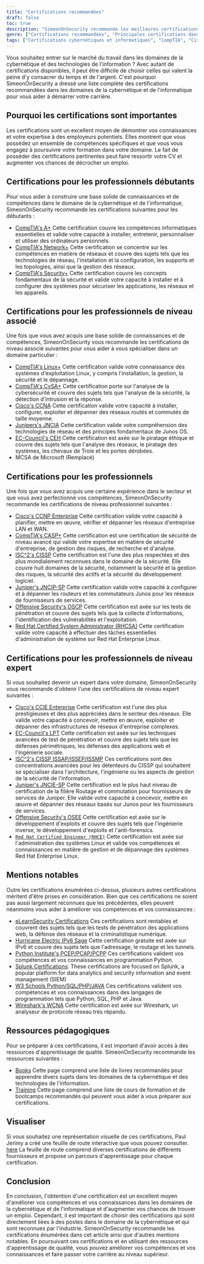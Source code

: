 ```yaml
---
title: "Certifications recommandées"
draft: false
toc: true
description: "SimeonOnSecurity recommande les meilleures certifications en cybernétique et en informatique pour ceux qui souhaitent entrer sur le marché du travail. La liste comprend des certifications de CompTIA, Cisco, EC-Council, ISC2, Juniper, Microsoft et Offensive Security, avec différents niveaux d'expertise - débutant, associé, professionnel et expert. Toutes les certifications énumérées sont directement liées à des postes dans le domaine de la cybersécurité et seront très utiles au candidat. Consultez la feuille de route interactive des certifications pour une représentation visuelle. Des ressources d'apprentissage telles que des livres et des formations sont également disponibles."
genre: ["Certifications recommandées", "Principales certifications dans le domaine de la cybernétique et de l'informatique", "Les meilleures certifications pour les demandeurs d'emploi", "Recommandations de certification de SimeonOnSecurity", "Certifications CompTIA", "Cisco Certifications", "Certifications EC-Council", "Certifications ISC2", "Certifications Juniper", "Certifications Microsoft"]
tags: ["Certifications cybernétiques et informatiques", "CompTIA", "Cisco", "Conseil européen", "ISC2", "Genévrier", "Microsoft", "Sécurité offensive", "professionnels débutants", "Compétences cybernétiques", "Sécurité", "Linux", "CySA", "CCNA", "JNCIA", "CEH", "MCSA", "CCNP Enterprise", "CASP", "CISSP", "JNCIP-SP", "OSCP", "RHCSA", "recommendations", "livres", "formation", "feuille de route interactive pour la certification", "la mise en réseau", "piratage éthique", "tests de pénétration", "l'administration du système", "IPv6"]
---
```

 Vous souhaitez entrer sur le marché du travail dans les domaines de la cybernétique et des technologies de l'information ? Avec autant de certifications disponibles, il peut être difficile de choisir celles qui valent la peine d'y consacrer du temps et de l'argent. C'est pourquoi SimeonOnSecurity a dressé une liste complète des certifications recommandées dans les domaines de la cybernétique et de l'informatique pour vous aider à démarrer votre carrière.

## Pourquoi les certifications sont importantes

Les certifications sont un excellent moyen de démontrer vos connaissances et votre expertise à des employeurs potentiels. Elles montrent que vous possédez un ensemble de compétences spécifiques et que vous vous engagez à poursuivre votre formation dans votre domaine. Le fait de posséder des certifications pertinentes peut faire ressortir votre CV et augmenter vos chances de décrocher un emploi.

## Certifications pour les professionnels débutants

Pour vous aider à construire une base solide de connaissances et de compétences dans le domaine de la cybernétique et de l'informatique, SimeonOnSecurity recommande les certifications suivantes pour les débutants :

- [CompTIA's A+](https://www.comptia.org/certifications/a) Cette certification couvre les compétences informatiques essentielles et valide votre capacité à installer, entretenir, personnaliser et utiliser des ordinateurs personnels.
- [CompTIA's Network+](https://www.comptia.org/certifications/network) Cette certification se concentre sur les compétences en matière de réseaux et couvre des sujets tels que les technologies de réseau, l'installation et la configuration, les supports et les topologies, ainsi que la gestion des réseaux.
- [CompTIA's Security+](https://www.comptia.org/certifications/security) Cette certification couvre les concepts fondamentaux de la sécurité et valide votre capacité à installer et à configurer des systèmes pour sécuriser les applications, les réseaux et les appareils.

## Certifications pour les professionnels de niveau associé

Une fois que vous avez acquis une base solide de connaissances et de compétences, SimeonOnSecurity vous recommande les certifications de niveau associé suivantes pour vous aider à vous spécialiser dans un domaine particulier :

- [CompTIA's Linux+](https://www.comptia.org/certifications/linux) Cette certification valide votre connaissance des systèmes d'exploitation Linux, y compris l'installation, la gestion, la sécurité et le dépannage.
- [CompTIA's CySA+](https://www.comptia.org/certifications/cybersecurity-analyst) Cette certification porte sur l'analyse de la cybersécurité et couvre des sujets tels que l'analyse de la sécurité, la détection d'intrusion et la réponse.
- [Cisco's CCNA](https://www.cisco.com/c/en/us/training-events/training-certifications/certifications/associate/ccna.html) Cette certification valide votre capacité à installer, configurer, exploiter et dépanner des réseaux routés et commutés de taille moyenne.
- [Junipers's JNCIA](https://www.juniper.net/us/en/training/certification/certification-tracks/sp-routing-switching-track?tab=jnciajunos) Cette certification valide votre compréhension des technologies de réseau et des principes fondamentaux de Junos OS.
- [EC-Council's CEH](https://www.eccouncil.org/programs/certified-ethical-hacker-ceh/) Cette certification est axée sur le piratage éthique et couvre des sujets tels que l'analyse des réseaux, le piratage des systèmes, les chevaux de Troie et les portes dérobées.
- MCSA de Microsoft (Remplacé)

## Certifications pour les professionnels

Une fois que vous avez acquis une certaine expérience dans le secteur et que vous avez perfectionné vos compétences, SimeonOnSecurity recommande les certifications de niveau professionnel suivantes :

- [Cisco's CCNP Enterprise](https://www.cisco.com/c/en/us/training-events/training-certifications/certifications/professional/ccnp-enterprise.html) Cette certification valide votre capacité à planifier, mettre en œuvre, vérifier et dépanner les réseaux d'entreprise LAN et WAN.
- [CompTIA's CASP+](https://www.comptia.org/certifications/comptia-advanced-security-practitioner) Cette certification est une certification de sécurité de niveau avancé qui valide votre expertise en matière de sécurité d'entreprise, de gestion des risques, de recherche et d'analyse.
- [ISC^2's CISSP](https://www.isc2.org/Certifications/CISSP#) Cette certification est l'une des plus respectées et des plus mondialement reconnues dans le domaine de la sécurité. Elle couvre huit domaines de la sécurité, notamment la sécurité et la gestion des risques, la sécurité des actifs et la sécurité du développement logiciel.
- [Juniper's JNCIP-SP](https://www.juniper.net/us/en/training/certification/certification-tracks/sp-routing-switching-track?tab=jncip-sp) Cette certification valide votre capacité à configurer et à dépanner les routeurs et les commutateurs Junos pour les réseaux de fournisseurs de services.
- [Offensive Security's OSCP](https://www.offensive-security.com/pwk-oscp/) Cette certification est axée sur les tests de pénétration et couvre des sujets tels que la collecte d'informations, l'identification des vulnérabilités et l'exploitation.
- [Red Hat Certified System Administrator (RHCSA)](https://www.redhat.com/en/services/certification/rhcsa) Cette certification valide votre capacité à effectuer des tâches essentielles d'administration de système sur Red Hat Enterprise Linux.

## Certifications pour les professionnels de niveau expert

Si vous souhaitez devenir un expert dans votre domaine, SimeonOnSecurity vous recommande d'obtenir l'une des certifications de niveau expert suivantes :

- [Cisco's CCIE Enterprise](https://www.cisco.com/c/en/us/training-events/training-certifications/certifications/expert/ccie-enterprise-infrastructure.html) Cette certification est l'une des plus prestigieuses et des plus appréciées dans le secteur des réseaux. Elle valide votre capacité à concevoir, mettre en œuvre, exploiter et dépanner des infrastructures de réseaux d'entreprise complexes.
- [EC-Council's LPT](https://www.eccouncil.org/programs/licensed-penetration-tester-lpt-master/) Cette certification est axée sur les techniques avancées de test de pénétration et couvre des sujets tels que les défenses périmétriques, les défenses des applications web et l'ingénierie sociale.
- [ISC^2's CISSP ISSAP/ISSEP/ISSMP](https://www.isc2.org/Certifications/CISSP-Concentrations) Ces certifications sont des concentrations avancées pour les détenteurs du CISSP qui souhaitent se spécialiser dans l'architecture, l'ingénierie ou les aspects de gestion de la sécurité de l'information.
- [Juniper's JNCIE-SP](https://www.juniper.net/us/en/training/certification/certification-tracks/sp-routing-switching-track?tab=jnciesp) Cette certification est le plus haut niveau de certification de la filière Routage et commutation pour fournisseurs de services de Juniper. Elle valide votre capacité à concevoir, mettre en œuvre et dépanner des réseaux basés sur Junos pour les fournisseurs de services.
- [Offensive Security's OSEE](https://www.offensive-security.com/awe-osee/) Cette certification est axée sur le développement d'exploits et couvre des sujets tels que l'ingénierie inverse, le développement d'exploits et l'anti-forensics.
- [`Red Hat Certified Engineer (RHCE)`](https://www.redhat.com/en/services/certification/rhce) Cette certification est axée sur l'administration des systèmes Linux et valide vos compétences et connaissances en matière de gestion et de dépannage des systèmes Red Hat Enterprise Linux.

## Mentions notables

Outre les certifications énumérées ci-dessus, plusieurs autres certifications méritent d'être prises en considération. Bien que ces certifications ne soient pas aussi largement reconnues que les précédentes, elles peuvent néanmoins vous aider à améliorer vos compétences et vos connaissances :

- [eLearnSecurity Certifications](https://elearnsecurity.com/) Ces certifications sont rentables et couvrent des sujets tels que les tests de pénétration des applications web, la défense des réseaux et la criminalistique numérique.
- [Hurricane Electric IPv6 Sage](https://ipv6.he.net/certification/) Cette certification gratuite est axée sur IPv6 et couvre des sujets tels que l'adressage, le routage et les tunnels.
- [Python Institute's PCEP/PCAP/PCPP](https://pythoninstitute.org/certification/) Ces certifications valident vos compétences et vos connaissances en programmation Python.
- [Splunk Certifications](https://www.splunk.com/en_us/training.html): These certifications are focused on Splunk, a popular platform for data analytics and security information and event management (SIEM)
- [W3 Schools Python/SQL/PHP/JAVA](https://www.w3schools.com/CERT/default.asp) Ces certifications valident vos compétences et vos connaissances dans des langages de programmation tels que Python, SQL, PHP et Java.
- [Wireshark's WCNA](https://www.wcnacertification.com/) Cette certification est axée sur Wireshark, un analyseur de protocole réseau très répandu.

## Ressources pédagogiques

Pour se préparer à ces certifications, il est important d'avoir accès à des ressources d'apprentissage de qualité. SimeonOnSecurity recommande les ressources suivantes :

- [Books](https://simeononsecurity.ch/recommendations/books/) Cette page comprend une liste de livres recommandés pour apprendre divers sujets dans les domaines de la cybernétique et des technologies de l'information.
- [Training](https://simeononsecurity.ch/recommendations/learning_resources/) Cette page comprend une liste de cours de formation et de bootcamps recommandés qui peuvent vous aider à vous préparer aux certifications.

## Visualiser

Si vous souhaitez une représentation visuelle de ces certifications, Paul Jerimy a créé une feuille de route interactive que vous pouvez consulter. [here](https://pauljerimy.com/security-certification-roadmap/) La feuille de route comprend diverses certifications de différents fournisseurs et propose un parcours d'apprentissage pour chaque certification.

## Conclusion

En conclusion, l'obtention d'une certification est un excellent moyen d'améliorer vos compétences et vos connaissances dans les domaines de la cybernétique et de l'informatique et d'augmenter vos chances de trouver un emploi. Cependant, il est important de choisir des certifications qui sont directement liées à des postes dans le domaine de la cybernétique et qui sont reconnues par l'industrie. SimeonOnSecurity recommande les certifications énumérées dans cet article ainsi que d'autres mentions notables. En poursuivant ces certifications et en utilisant des ressources d'apprentissage de qualité, vous pouvez améliorer vos compétences et vos connaissances et faire passer votre carrière au niveau supérieur.
